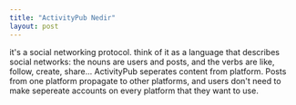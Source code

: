 ```yaml
---
title: "ActivityPub Nedir"
layout: post
---
```


it's a social networking protocol. think of it as a language that describes
social networks: the nouns are users and posts, and the verbs are like, follow,
create, share...
ActivityPub seperates content from platform. Posts from one platform propagate
to other platforms, and users don't need to make sepereate accounts on every
platform that they want to use.

